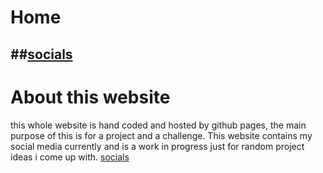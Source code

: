 # Home
##[socials](index.md)
---------------
# About this website
this whole website is hand coded and hosted by github pages, the main purpose of this is for a project and a challenge.
This website contains my social media currently and is a work in progress just for random project ideas i come up with.
[socials](index.md)
